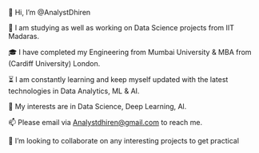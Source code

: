 👋 Hi, I’m @AnalystDhiren



🏅 I am studying as well as working on Data Science projects from IIT Madaras.

🎓 I have completed my Engineering from Mumbai University & MBA from (Cardiff University) London.

⏳ I am constantly learning and keep myself updated with the latest technologies in Data Analytics, ML & AI.

🤔 My interests are in Data Science, Deep Learning, Al.

📫 Please email via Analystdhiren@gmail.com to reach me.

👯 I’m looking to collaborate on any interesting projects to get practical 

<!---
AnalystDhiren/AnalystDhiren is a ✨ special ✨ repository because its `README.md` (this file) appears on your GitHub profile.
You can click the Preview link to take a look at your changes.
--->
